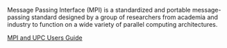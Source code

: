 Message Passing Interface (MPI) is a standardized and portable
message-passing standard designed by a group of researchers from
academia and industry to function on a wide variety of parallel
computing architectures.

[MPI and UPC Users Guide](https://slurm.schedmd.com/mpi_guide.html)